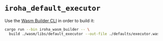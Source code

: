 # `iroha_default_executor`

Use the [Wasm Builder CLI](../../../crates/iroha_wasm_builder) in order to build it:

```bash
cargo run --bin iroha_wasm_builder -- \
  build ./wasm/libs/default_executor --out-file ./defaults/executor.wasm
```
